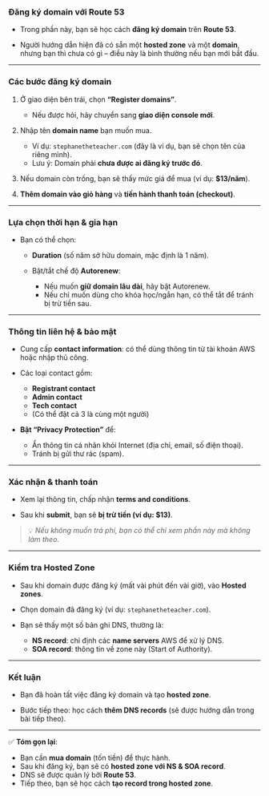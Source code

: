 ### **Đăng ký domain với Route 53**

* Trong phần này, bạn sẽ học cách **đăng ký domain** trên **Route 53**.

* Người hướng dẫn hiện đã có sẵn một **hosted zone** và một **domain**, nhưng bạn thì chưa có gì – điều này là bình thường nếu bạn mới bắt đầu.

---

### **Các bước đăng ký domain**

1. Ở giao diện bên trái, chọn **“Register domains”**.

   * Nếu được hỏi, hãy chuyển sang **giao diện console mới**.

2. Nhập tên **domain name** bạn muốn mua.

   * Ví dụ: `stephanetheteacher.com` (đây là ví dụ, bạn sẽ chọn tên của riêng mình).
   * Lưu ý: Domain phải **chưa được ai đăng ký trước đó**.

3. Nếu domain còn trống, bạn sẽ thấy mức giá để mua (ví dụ: **\$13/năm**).

4. **Thêm domain vào giỏ hàng** và **tiến hành thanh toán (checkout)**.

---

### **Lựa chọn thời hạn & gia hạn**

* Bạn có thể chọn:

  * **Duration** (số năm sở hữu domain, mặc định là 1 năm).
  * Bật/tắt chế độ **Autorenew**:

    * Nếu muốn **giữ domain lâu dài**, hãy bật Autorenew.
    * Nếu chỉ muốn dùng cho khóa học/ngắn hạn, có thể tắt để tránh bị trừ tiền sau.

---

### **Thông tin liên hệ & bảo mật**

* Cung cấp **contact information**: có thể dùng thông tin từ tài khoản AWS hoặc nhập thủ công.

* Các loại contact gồm:

  * **Registrant contact**
  * **Admin contact**
  * **Tech contact**
  * (Có thể đặt cả 3 là cùng một người)

* **Bật “Privacy Protection”** để:

  * Ẩn thông tin cá nhân khỏi Internet (địa chỉ, email, số điện thoại).
  * Tránh bị gửi thư rác (spam).

---

### **Xác nhận & thanh toán**

* Xem lại thông tin, chấp nhận **terms and conditions**.

* Sau khi **submit**, bạn sẽ **bị trừ tiền (ví dụ: \$13)**.

> 💡 *Nếu không muốn trả phí, bạn có thể chỉ xem phần này mà không làm theo.*

---

### **Kiểm tra Hosted Zone**

* Sau khi domain được đăng ký (mất vài phút đến vài giờ), vào **Hosted zones**.

* Chọn domain đã đăng ký (ví dụ: `stephanetheteacher.com`).

* Bạn sẽ thấy một số bản ghi DNS, thường là:

  * **NS record**: chỉ định các **name servers** AWS để xử lý DNS.
  * **SOA record**: thông tin về zone này (Start of Authority).

---

### **Kết luận**

* Bạn đã hoàn tất việc đăng ký domain và tạo **hosted zone**.

* Bước tiếp theo: học cách **thêm DNS records** (sẽ được hướng dẫn trong bài tiếp theo).

---

✅ **Tóm gọn lại**:

* Bạn cần **mua domain** (tốn tiền) để thực hành.
* Sau khi đăng ký, bạn sẽ có **hosted zone với NS & SOA record**.
* DNS sẽ được quản lý bởi **Route 53**.
* Tiếp theo, bạn sẽ học cách **tạo record trong hosted zone**.
